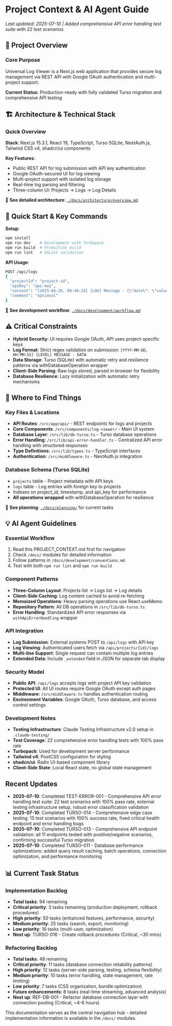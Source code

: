 # Project Context & AI Agent Guide

*Last updated: 2025-07-10 | Added comprehensive API error handling test suite with 22 test scenarios*

## 🎯 Project Overview

### Core Purpose
Universal Log Viewer is a Next.js web application that provides secure log management via REST API with Google OAuth authentication and multi-project support.

**Current Status**: Production-ready with fully validated Turso migration and comprehensive API testing

## 🏗️ Architecture & Technical Stack

### Quick Overview
**Stack**: Next.js 15.3.1, React 19, TypeScript, Turso SQLite, NextAuth.js, Tailwind CSS v4, shadcn/ui components

**Key Features**:
- Public REST API for log submission with API key authentication
- Google OAuth-secured UI for log viewing
- Multi-project support with isolated log storage
- Real-time log parsing and filtering
- Three-column UI: Projects → Logs → Log Details

📖 **See detailed architecture**: [`./docs/architecture/overview.md`](./docs/architecture/overview.md)

## 🔧 Quick Start & Key Commands

**Setup**:
```bash
npm install
npm run dev    # Development with Turbopack
npm run build  # Production build
npm run lint   # ESLint validation
```

**API Usage**:
```bash
POST /api/logs
{
  "projectId": "project-id",
  "apiKey": "api-key", 
  "content": "[2025-04-29, 08:40:24] [LOG] Message - {\"data\": \"value\"}",
  "comment": "optional"
}
```

📖 **See development workflow**: [`./docs/development/workflow.md`](./docs/development/workflow.md)

## ⚠️ Critical Constraints

- **Hybrid Security**: UI requires Google OAuth, API uses project-specific keys
- **Log Format**: Strict regex validation on submission: `[YYYY-MM-DD, HH:MM:SS] [LEVEL] MESSAGE - DATA`
- **Data Storage**: Turso (SQLite) with automatic retry and resilience patterns via withDatabaseOperation wrapper
- **Client-Side Parsing**: Raw logs stored, parsed in browser for flexibility
- **Database Resilience**: Lazy initialization with automatic retry mechanisms

## 📍 Where to Find Things

### Key Files & Locations
- **API Routes**: `/src/app/api/` - REST endpoints for logs and projects
- **Core Components**: `/src/components/log-viewer/` - Main UI system
- **Database Layer**: `/src/lib/db-turso.ts` - Turso database operations
- **Error Handling**: `/src/lib/api-error-handler.ts` - Centralized API error handling with structured responses
- **Type Definitions**: `/src/lib/types.ts` - TypeScript interfaces
- **Authentication**: `/src/middleware.ts` - NextAuth.js integration

### Database Schema (Turso SQLite)
- `projects` table - Project metadata with API keys
- `logs` table - Log entries with foreign key to projects
- Indexes on project_id, timestamp, and api_key for performance
- **All operations wrapped** with withDatabaseOperation for resilience

📖 **See planning**: [`./docs/planning/`](./docs/planning/) for current tasks

## 💡 AI Agent Guidelines

### Essential Workflow
1. Read this PROJECT_CONTEXT.md first for navigation
2. Check `/docs/` modules for detailed information
3. Follow patterns in `/docs/development/conventions.md`
4. Test with both `npm run lint` and `npm run build`

### Component Patterns
- **Three-Column Layout**: Projects list → Logs list → Log details
- **Client-Side Caching**: Log content cached to avoid re-fetching
- **Memoized Operations**: Heavy parsing operations use React.useMemo
- **Repository Pattern**: All DB operations in `/src/lib/db-turso.ts`
- **Error Handling**: Standardized API error responses via `withApiErrorHandling` wrapper

### API Integration
- **Log Submission**: External systems POST to `/api/logs` with API key
- **Log Viewing**: Authenticated users fetch via `/api/projects/{id}/logs`
- **Multi-line Support**: Single request can contain multiple log entries
- **Extended Data**: Include `_extended` field in JSON for separate tab display

### Security Model
- **Public API**: `/api/logs` accepts logs with project API key validation
- **Protected UI**: All UI routes require Google OAuth except auth pages
- **Middleware**: `/src/middleware.ts` handles authentication routing
- **Environment Variables**: Google OAuth, Turso database, and access control settings

### Development Notes
- **Testing Infrastructure**: Claude Testing Infrastructure v2.0 setup in `.claude-testing/`
- **Test Coverage**: 22 comprehensive error handling tests with 100% pass rate
- **Turbopack**: Used for development server performance
- **Tailwind v4**: PostCSS configuration for styling
- **shadcn/ui**: Radix UI-based component library
- **Client-Side State**: Local React state, no global state management

## Recent Updates
- **2025-07-10**: Completed TEST-ERROR-001 - Comprehensive API error handling test suite: 22 test scenarios with 100% pass rate, external testing infrastructure setup, robust error classification validation
- **2025-07-10**: Completed TURSO-014 - Comprehensive edge case testing: 15 test scenarios with 100% success rate, fixed critical health endpoint and error handling bugs
- **2025-07-10**: Completed TURSO-013 - Comprehensive API endpoint validation: all 11 endpoints tested with positive/negative scenarios, confirming successful Turso migration
- **2025-07-10**: Completed TURSO-011 - Database performance optimizations: added query result caching, batch operations, connection optimization, and performance monitoring

## 📊 Current Task Status

### Implementation Backlog
- **Total tasks**: 94 remaining
- **Critical priority**: 3 tasks remaining (production deployment, rollback procedures)
- **High priority**: 50 tasks (enhanced features, performance, security)
- **Medium priority**: 25 tasks (search, export, monitoring)
- **Low priority**: 16 tasks (multi-user, optimization)
- **Next up**: TURSO-016 - Create rollback procedures (Critical, ~30 mins)

### Refactoring Backlog
- **Total tasks**: 48 remaining 
- **Critical priority**: 11 tasks (database connection reliability patterns)
- **High priority**: 12 tasks (server-side parsing, testing, schema flexibility)
- **Medium priority**: 10 tasks (error handling, state management, rate limiting)
- **Low priority**: 7 tasks (CSS organization, bundle optimization)
- **Future enhancements**: 8 tasks (real-time streaming, advanced analysis)
- **Next up**: REF-DB-001 - Refactor database connection layer with connection pooling (Critical, ~4-6 hours)

This documentation serves as the central navigation hub - detailed implementation information is available in the `/docs/` modules.